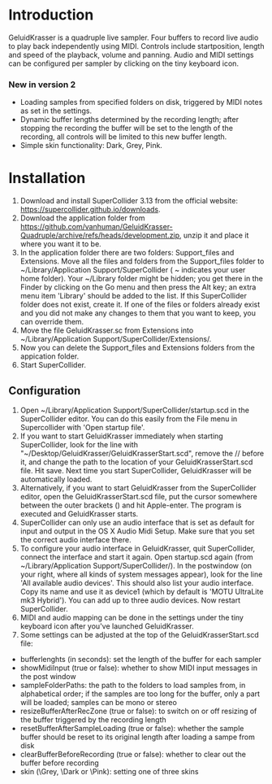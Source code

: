 # Introduction
GeluidKrasser is a quadruple live sampler. Four buffers to record live audio to play back independently using MIDI. Controls include startposition, length and speed of the playback, volume and panning. Audio and MIDI settings can be configured per sampler by clicking on the tiny keyboard icon.

### New in version 2
* Loading samples from specified folders on disk, triggered by MIDI notes as set in the settings.
* Dynamic buffer lengths determined by the recording length; after stopping the recording the buffer will be set to the length of the recording, all controls will be limited to this new buffer length.
* Simple skin functionality: Dark, Grey, Pink.

# Installation
1. Download and install SuperCollider 3.13 from the official website: https://supercollider.github.io/downloads.
2. Download the application folder from https://github.com/vanhuman/GeluidKrasser-Quadruple/archive/refs/heads/development.zip, unzip it and place it where you want it to be.
3. In the application folder there are two folders: Support_files and Extensions. Move all the files and folders from the Support_files folder to ~/Library/Application Support/SuperCollider ( ~ indicates your user home folder). Your ~/Library folder might be hidden; you get there in the Finder by clicking on the Go menu and then press the Alt key; an extra menu item 'Library' should be added to the list. If this SuperCollider folder does not exist, create it. If one of the files or folders already exist and you did not make any changes to them that you want to keep, you can override them.
4. Move the file GeluidKrasser.sc from Extensions into ~/Library/Application Support/SuperCollider/Extensions/.
5. Now you can delete the Support_files and Extensions folders from the appication folder.
6. Start SuperCollider.

## Configuration
1. Open ~/Library/Application Support/SuperCollider/startup.scd in the SuperCollider editor. You can do this easily from the File menu in Supercollider with 'Open startup file'.
2. If you want to start GeluidKrasser immediately when starting SuperCollider, look for the line with "~/Desktop/GeluidKrasser/GeluidKrasserStart.scd", remove the // before it, and change the path to the location of your GeluidKrasserStart.scd file. Hit save. Next time you start SuperCollider, GeluidKrasser will be automatically loaded.
3. Alternatively, if you want to start GeluidKrasser from the SuperCollider editor, open the GeluidKrasserStart.scd file, put the cursor somewhere between the outer brackets () and hit Apple-enter. The program is executed and GeluidKrasser starts.
4. SuperCollider can only use an audio interface that is set as default for input and output in the OS X Audio Midi Setup. Make sure that you set the correct audio interface there.
5. To configure your audio interface in GeluidKrasser, quit SuperCollider, connect the interface and start it again. Open startup.scd again (from ~/Library/Application Support/SuperCollider/). In the postwindow (on your right, where all kinds of system messages appear), look for the line 'All available audio devices'. This should also list your audio interface. Copy its name and use it as device1 (which by default is 'MOTU UltraLite mk3 Hybrid'). You can add up to three audio devices. Now restart SuperCollider.
6. MIDI and audio mapping can be done in the settings under the tiny keyboard icon after you've launched GeluidKrasser.
7. Some settings can be adjusted at the top of the GeluidKrasserStart.scd file:
* bufferlenghts (in seconds): set the length of the buffer for each sampler
* showMidiInput (true or false): whether to show MIDI input messages in the post window
* sampleFolderPaths: the path to the folders to load samples from, in alphabetical order; if the samples are too long for the buffer, only a part will be loaded; samples can be mono or stereo
* resizeBufferAfterRecZone (true or false): to switch on or off resizing of the buffer triggered by the recording length
* resetBufferAfterSampleLoading (true or false): whether the sample buffer should be reset to its original length after loading a sampe from disk
* clearBufferBeforeRecording (true or false): whether to clear out the buffer before recording
* skin (\Grey, \Dark or \Pink): setting one of three skins





